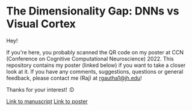 # The Dimensionality Gap: DNNs vs Visual Cortex

Hey!

If you're here, you probably scanned the QR code on my poster at CCN (Conference on Cognitive Computational Neuroscience) 2022. This repository contains my poster (linked below) if you want to take a closer look at it. If you have any comments, suggestions, questions or general feedback, please contact me (Raj) at rgautha1@jh.edu!

Thanks for your interest! :D

[Link to manuscript](https://doi.org/10.32470/CCN.2022.1249-0)
[Link to poster](https://github.com/raj-magesh/ccn-2022/blob/main/poster/poster.pdf)

